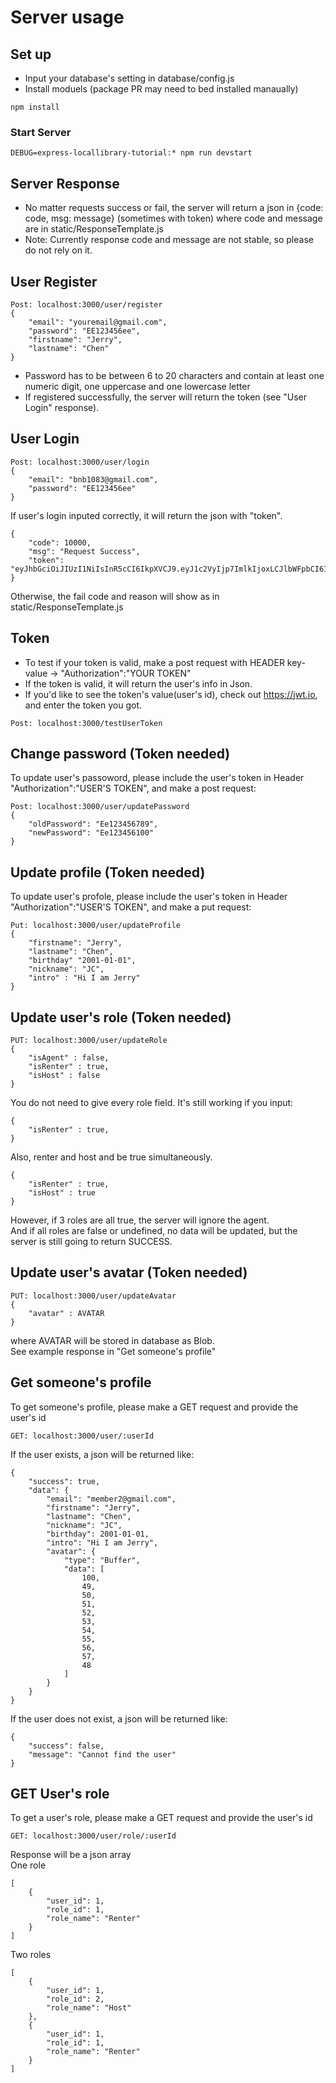 # Server usage

## Set up 
* Input your database's setting in database/config.js
* Install moduels (package PR may need to bed installed manaually)
```
npm install
```
### Start Server
```
DEBUG=express-locallibrary-tutorial:* npm run devstart
```

## Server Response
* No matter requests success or fail, the server will return a json in {code: code, msg: message} (sometimes with token) where code and message are in static/ResponseTemplate.js
* Note: Currently response code and message are not stable, so please do not rely on it.

## User Register

```
Post: localhost:3000/user/register
{
    "email": "youremail@gmail.com",
    "password": "EE123456ee",
    "firstname": "Jerry",
    "lastname": "Chen"
}
```
* Password has to be between 6 to 20 characters and contain at least one numeric digit, one uppercase and one lowercase letter
* If registered successfully, the server will return the token (see "User Login" response).

## User Login
```
Post: localhost:3000/user/login
{
    "email": "bnb1083@gmail.com",
    "password": "EE123456ee"
}
```
If user's login inputed correctly, it will return the json with "token".
```
{
    "code": 10000,
    "msg": "Request Success",
    "token": "eyJhbGciOiJIUzI1NiIsInR5cCI6IkpXVCJ9.eyJ1c2VyIjp7ImlkIjoxLCJlbWFpbCI6ImJuYjEwODNAZ21haWwuY29tIiwiZmlyc3RfbmFtZSI6IkplcnJ5IiwibGFzdF9uYW1lIjoiQ2hlbiIsInBhc3N3b3JkX3NhbHQiOiJjYzMyN2QwMDBmNWIxN2JmYWNmMTFlYjRhN2RhMTQ0NCIsInBhc3N3b3JkX2hhc2hlZCI6ImY2OTYzYzFmZTQxNmFkZWY0YTI0MDY1NzEyYmYzYWY4YjU2M2Y5Zjk0MTQ4ODQ4NjJmNDI5ZWRlMWJlZWNiODAiLCJ0b2tlbnMiOm51bGx9LCJpYXQiOjE2MDEwODM1MDUsImV4cCI6MTYwMTY4ODMwNX0.hdKH5wdAnJTTyrd7nzgQX7G0IMr3o8n2Uk94GyGXqm8"
}
```
Otherwise, the fail code and reason will show as in static/ResponseTemplate.js

## Token
* To test if your token is valid, make a post request with HEADER key-value -> "Authorization":"YOUR TOKEN"
* If the token is valid, it will return the user's info in Json.
* If you'd like to see the token's value(user's id), check out https://jwt.io, and enter the token you got.
```
Post: localhost:3000/testUserToken
```

## Change password (Token needed)
To update user's passoword, please include the user's token in Header
"Authorization":"USER'S TOKEN", and make a post request:
```
Post: localhost:3000/user/updatePassword
{
    "oldPassword": "Ee123456789",
    "newPassword": "Ee123456100"
}
```

## Update profile (Token needed)
To update user's profole, please include the user's token in Header
"Authorization":"USER'S TOKEN", and make a put request:
```
Put: localhost:3000/user/updateProfile
{
    "firstname": "Jerry",
    "lastname": "Chen",
    "birthday" "2001-01-01",
    "nickname": "JC",
    "intro" : "Hi I am Jerry"
}
```

## Update user's role (Token needed)

```
PUT: localhost:3000/user/updateRole
{
    "isAgent" : false,
    "isRenter" : true,
    "isHost" : false
}
```
You do not need to give every role field. It's still working if you input: 
```
{
    "isRenter" : true,
}
```
Also, renter and host and be true simultaneously.  
```
{
    "isRenter" : true,
    "isHost" : true
}
```
However, if 3 roles are all true, the server will ignore the agent.  
And if all roles are false or undefined, no data will be updated, but the server is still going to return SUCCESS.  

## Update user's avatar (Token needed)
```
PUT: localhost:3000/user/updateAvatar
{
    "avatar" : AVATAR
}
```
where AVATAR will be stored in database as Blob.  
See example response in "Get someone's profile" 


## Get someone's profile
To get someone's profile, please make a GET request and provide the user's id
```
GET: localhost:3000/user/:userId
```
If the user exists, a json will be returned like: 
```
{
    "success": true,
    "data": {
        "email": "member2@gmail.com",
        "firstname": "Jerry",
        "lastname": "Chen",
        "nickname": "JC",
        "birthday": 2001-01-01,
        "intro": "Hi I am Jerry",
        "avatar": {
            "type": "Buffer",
            "data": [
                100,
                49,
                50,
                51,
                52,
                53,
                54,
                55,
                56,
                57,
                48
            ]
        }
    }
}
```
If the user does not exist, a json will be returned like:
```
{
    "success": false,
    "message": "Cannot find the user"
}
```

## GET User's role
To get a user's role, please make a GET request and provide the user's id
```
GET: localhost:3000/user/role/:userId
```
Response will be a json array  
One role
```
[
    {
        "user_id": 1,
        "role_id": 1,
        "role_name": "Renter"
    }
]
```
Two roles
```
[
    {
        "user_id": 1,
        "role_id": 2,
        "role_name": "Host"
    },
    {
        "user_id": 1,
        "role_id": 1,
        "role_name": "Renter"
    }
]
```